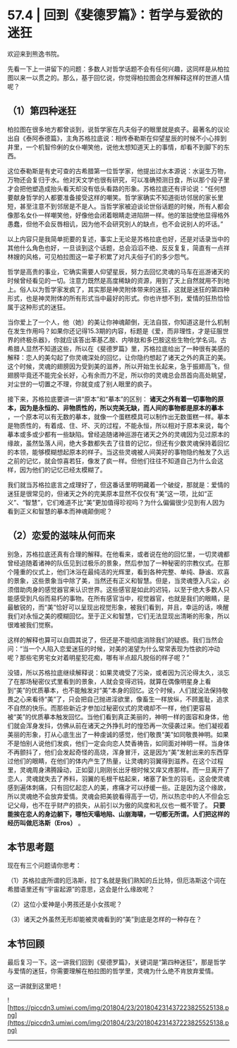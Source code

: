 # 57.4 | 回到《斐德罗篇》：哲学与爱欲的迷狂

欢迎来到熊逸书院。

先看一下上一讲留下的问题：多数人对哲学话题不会有任何兴趣，这同样是从柏拉图以来一以贯之的。那么，基于回忆说，你觉得柏拉图会怎样解释这样的世道人情呢？

## （1）第四种迷狂

柏拉图在很多地方都曾谈到，说哲学家在凡夫俗子的眼里就是疯子。最著名的议论出自《泰阿泰德篇》，主角苏格拉底说：相传泰勒斯在仰望星辰的时候不小心摔到井里，一个机智伶俐的女仆嘲笑他，说他太想知道天上的事情，却看不到脚下的东西。

这位泰勒斯是有史可查的古希腊第一位哲学家，他提出过水本源说：水诞生万物，万物还会复归于水。他对天文学也很有研究，可以准确预测日食，所以那个段子里才会把他塑造成抬头看天却没有低头看路的形象。苏格拉底还有评论说：“任何想要献身哲学的人都要准备接受这样的嘲笑。哲学家确实不知道街坊邻居的家长里短，甚至注意不到邻居是不是人。当哲学家被迫谈论世俗话题的时候，所有人都会像那名女仆一样嘲笑他，好像他会闭着眼睛走进陷阱一样。他的笨拙使他显得格外愚蠢，但他不会反唇相讥，因为他不会研究别人的缺点，也不会说别人的坏话。”

以上内容只是我简单扼要的复述，事实上无论是苏格拉底也好，还是对话录当中的其他什么角色也好，一旦谈到这个话题，总会滔滔不绝、反反复复，简直有一点祥林嫂的风格，可见柏拉图这一辈子积累了对凡夫俗子们的多少怨气。

哲学是高贵的事业，它确实需要人仰望星辰，努力去回忆灵魂的马车在巡游诸天的时候曾经看见的一切。注意力既然是高度稀缺的资源，用到了天上自然就用不到地上。俗人以为哲学家发疯了，其实那是神灵附体带来的迷狂，这就是迷狂的第四种形式，也是神灵附体的所有形式当中最好的形式。你也许想不到，爱情的狂热恰恰属于这种形式的迷狂。

当你爱上了一个人，他（她）的美让你神魂颠倒，无法自拔，你知道这是什么机制在发生作用吗？如果你还记得15.3期的内容，标题是《爱，而非理性，才是征服世界的终极杀器》，你就应该答出苯基乙胺、内啡肽和多巴胺这些生物化学名词。古希腊人显然不知道这些，所以在《斐德罗篇》里，苏格拉底给出了一种很有美感的解释：恋人的美勾起了你灵魂深处的回忆，让你隐约想起了诸天之外的真正的美。这个时候，灵魂的翅膀因为受到美的滋养，所以开始生长起来，急于振翅高飞，但翅膀毕竟还不能完全长好，心有余而力不足，所以你的灵魂总会昂首向高处眺望，对尘世的一切置之不理，你就变成了别人眼里的疯子。

接下来，苏格拉底要讲一讲“原本”和“摹本”的区别： **诸天之外有着一切事物的原本，因为是永恒的、非物质性的，所以完美无缺，而人间的事物都是原本的摹本** ，一个原本可以有无数的摹本，就像一个蛋糕模具可以制作出无数蛋糕一样。摹本是物质性的，有着成、住、坏、灭的过程，不能永恒，所以相对于原本来说，每个摹本或多或少都有一些缺陷。曾经追随诸神巡游在诸天之外的灵魂因为见过原本的缘故，虽然坠落人间，绝大多数都失去了往昔的记忆，但还有少数灵魂保持着回忆的本领，能够模糊想起原本的样子。当这些灵魂被人间美好的事物隐约触发了久远之前的记忆，就会惊喜若狂，像发了疯一样。但他们往往不知道自己为什么会这样，因为他们的记忆已经太模糊了。

我们就当苏格拉底言之成理好了，但这番话里明明藏着一个破绽，那就是：爱情的迷狂是很常见的，但诸天之外的完美原本显然不仅仅有“美”这一项，比如“正义”、“智慧”，它们难道不比“美”更加值得珍视吗？为什么偏偏很少见到有人因为看到正义和智慧的摹本而神魂颠倒呢？

## （2）恋爱的滋味从何而来

别急，苏格拉底还真有合理的解释。在他看来，或者说在他的回忆里，一切灵魂都曾经追随着诸神的队伍见到过极乐的景象，然后参加了一种秘密的宗教仪式。在那个隆重的仪式上，他们沐浴在最纯洁的光辉里，看到各种完整、单纯、静谧、欢喜的景象，这些景象当中除了美，当然还有正义和智慧。但是，当灵魂堕入凡尘，必须借助肉身的感觉器官来认识世界。这些感官是如此的迟钝，以至于绝大多数人只能感受到凡俗而易朽的事物。在所有感官当中，视觉器官，也就是我们的眼睛，是最敏锐的，而“美”恰好可以呈现出视觉形象，被我们看到，并且，幸运的话，唤醒我们对永恒之美的模糊回忆。至于正义和智慧，它们无法显现出清晰的形象，所以很难被我们觉察。

这样的解释也算可以自圆其说了，但还是不能彻底消除我们的疑惑。我们当然会问：“当一个人陷入恋爱迷狂的时候，对美的渴望为什么常常表现为性欲的冲动呢？那些宅男宅女对着明星犯花痴，哪有半点超凡脱俗的样子呢？”

没错，所以苏格拉底继续解释说：如果灵魂受了污染，或者因为沉沦得太久，淡忘了在那场秘密仪式里看到的景象，人就会变得迟钝，就算在偶像明星身上看到“美”的优质摹本，也不能触发对“美”本身的回忆。这个时候，人们就没法保持敬畏之心来看待“美”了，只会把自己抛进淫欲里，像畜生一样放纵，不顾羞耻，追求不自然的快乐。而那些新近才参加过秘密仪式的灵魂却不一样，他们更容易被“美”的优质摹本触发回忆。当他们看到真正美丽的，神明一样的面容和身体，他们就会浑身发抖，仿佛从前在诸天之外挣扎时的惶恐再一次侵袭过来。他们凝视着美丽的形象，打从心底生出了一种虔诚的感觉，他们敬畏“美”如同敬畏神明。如果不是怕别人说他们发疯，他们一定会向恋人焚香祷告，如同面对神明一样。当身体不再颤抖了，他们会发起奇怪的高烧，浑身冒汗，这是因为“美”发射出来的东西穿过他们的眼睛，在他们的体内产生了热量，让灵魂的羽翼得到滋养。在这个过程里，灵魂周身沸腾躁动，正如婴儿刚刚长出牙根时候又痒又疼那样。而一旦离开了恋人，灵魂就失去了养料，羽翼的毛根干枯起来，堵塞了新生的羽毛，这会使灵魂感到遍体刺痛，只有回忆起恋人的美，疼痛才可以纾缓一些。正是因为这个缘故，所以灵魂绝不会放弃爱情。灵魂会把美貌看得高于一切，所以热恋中的人不但会忘记父母，也不在乎财产的损失，从前引以为傲的风度和礼仪也一概不管了。 **只要能挨在恋人的身边躺下，哪怕天塌地陷、山崩海啸，一切都无所谓。人们把这样的经历叫做厄洛斯（Eros）** 。

## 本节思考题

现在有三个问题请你思考：

（1）苏格拉底所谓的厄洛斯，拉丁名就是我们熟知的丘比特，但厄洛斯这个词在希腊语里还有“宇宙起源”的意思，这会是什么缘故呢？

（2）这位小爱神是小男孩还是小女孩呢？

（3）诸天之外虽然无形却能被灵魂看到的“美”到底是怎样的一种存在？

## 本节回顾

最后复习一下。这一讲我们回到《斐德罗篇》，关键词是“第四种迷狂”，那是哲学与爱情的迷狂，你需要理解在柏拉图的哲学里，灵魂为什么绝不肯放弃爱情。

这一讲就到这里吧！

![https://piccdn3.umiwi.com/img/201804/23/201804231437223825525138.png](https://piccdn3.umiwi.com/img/201804/23/201804231437223825525138.png)

---
